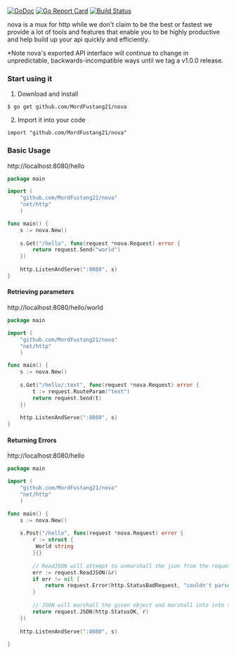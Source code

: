 [![GoDoc](https://godoc.org/github.com/MordFustang21/nova?status.svg)](https://godoc.org/github.com/MordFustang21/nova)
[![Go Report Card](https://goreportcard.com/badge/github.com/mordfustang21/nova)](https://goreportcard.com/report/github.com/mordfustang21/nova)
[![Build Status](https://travis-ci.org/MordFustang21/nova.svg)](https://travis-ci.org/MordFustang21/nova)

nova is a mux for http while we don't claim to be the best or fastest we provide a lot of tools and features that enable
you to be highly productive and help build up your api quickly and efficiently.

*Note nova's exported API interface will continue to change in unpredictable, backwards-incompatible ways until we tag a v1.0.0 release.

### Start using it
1. Download and install
```
$ go get github.com/MordFustang21/nova
```
2. Import it into your code
```
import "github.com/MordFustang21/nova"
```

### Basic Usage
http://localhost:8080/hello
```go
package main

import (
	"github.com/MordFustang21/nova"
	"net/http"
	)

func main() {
	s := nova.New()
	
	s.Get("/hello", func(request *nova.Request) error {
	    return request.Send("world")
	})
	
	http.ListenAndServe(":8080", s)
}

```
#### Retrieving parameters
http://localhost:8080/hello/world
```go
package main

import (
	"github.com/MordFustang21/nova"
	"net/http"
	)

func main() {
	s := nova.New()
	
	s.Get("/hello/:text", func(request *nova.Request) error {
		t := request.RouteParam("text")
	    return request.Send(t)
	})
	
	http.ListenAndServe(":8080", s)
}
```

#### Returning Errors
http://localhost:8080/hello
```go
package main

import (
	"github.com/MordFustang21/nova"
	"net/http"
	)

func main() {
	s := nova.New()
	
	s.Post("/hello", func(request *nova.Request) error {
		r := struct {
		 World string
		}{}
		
		// ReadJSON will attempt to unmarshall the json from the request body into the given struct
		err := request.ReadJSON(&r)
		if err != nil {
		    return request.Error(http.StatusBadRequest, "couldn't parse request", err.Error())
		}
		
		// JSON will marshall the given object and marshall into into the response body
		return request.JSON(http.StatusOK, r)
	})
	
	http.ListenAndServe(":8080", s)
	
}
```